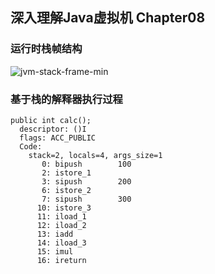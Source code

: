 ## 深入理解Java虚拟机 Chapter08

### 运行时栈帧结构
![jvm-stack-frame-min](https://s0.wailian.download/2019/04/19/jvm-stack-frame-min.jpg)

### 基于栈的解释器执行过程
```
public int calc();
  descriptor: ()I
  flags: ACC_PUBLIC
  Code:
    stack=2, locals=4, args_size=1
       0: bipush        100
       2: istore_1
       3: sipush        200
       6: istore_2
       7: sipush        300
      10: istore_3
      11: iload_1
      12: iload_2
      13: iadd
      14: iload_3
      15: imul
      16: ireturn
```